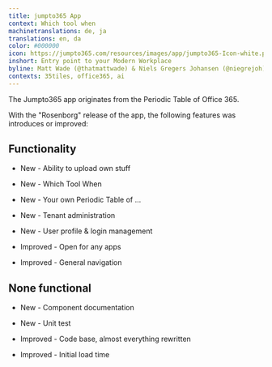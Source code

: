 ```yaml
---
title: jumpto365 App
context: Which tool when
machinetranslations: de, ja
translations: en, da
color: #000000
icon: https://jumpto365.com/resources/images/app/jumpto365-Icon-white.png
inshort: Entry point to your Modern Workplace
byline: Matt Wade (@thatmattwade) & Niels Gregers Johansen (@niegrejoh)
contexts: 35tiles, office365, ai
---
```


The Jumpto365 app originates from the Periodic Table of Office 365. 

With the "Rosenborg" release of the app, the following features was introduces or improved:

## Functionality

* New - Ability to upload own stuff

* New - Which Tool When

* New - Your own Periodic Table of …

* New - Tenant administration

* New - User profile & login management

* Improved - Open for any apps

* Improved - General navigation

## None functional

* New - Component documentation

* New - Unit test

* Improved - Code base, almost everything rewritten

* Improved - Initial load time


